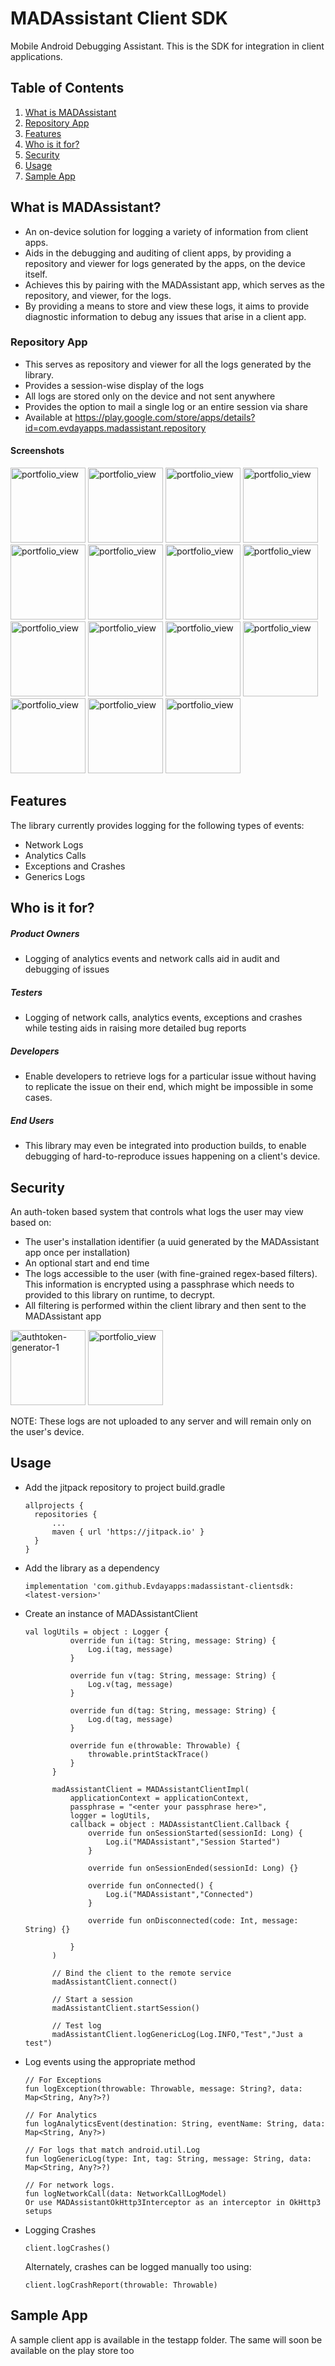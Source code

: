 # MADAssistant Client SDK
Mobile Android Debugging Assistant.
This is the SDK for integration in client applications.

## Table of Contents
1. [What is MADAssistant](#what-is-madassistant)
2. [Repository App](#repository-app)
3. [Features](#features)
4. [Who is it for?](#who-is-it-for)
5. [Security](#security)
6. [Usage](#usage)
7. [Sample App](#sample-app)

## What is MADAssistant?
- An on-device solution for logging a variety of information from client apps.
- Aids in the debugging and auditing of client apps, by providing a repository and viewer for logs generated by the apps, on the device itself.
- Achieves this by pairing with the MADAssistant app, which serves as the repository, and viewer, for the logs.
- By providing a means to store and view these logs, it aims to provide diagnostic information to debug any issues that arise in a client app.

### Repository App
- This serves as repository and viewer for all the logs generated by the library.
- Provides a session-wise display of the logs
- All logs are stored only on the device and not sent anywhere
- Provides the option to mail a single log or an entire session via share
- Available at https://play.google.com/store/apps/details?id=com.evdayapps.madassistant.repository
#### Screenshots
<img width="120" alt="portfolio_view" src="doc/client_list.png">
<img width="120" alt="portfolio_view" src="doc/device_info.png">
<img width="120" alt="portfolio_view" src="doc/dev_portal.png">
<img width="120" alt="portfolio_view" src="doc/session_list.png">
<img width="120" alt="portfolio_view" src="doc/changelog_list.png">
<img width="120" alt="portfolio_view" src="doc/log_list_unfiltered_1.png">
<img width="120" alt="portfolio_view" src="doc/loglist_unfiltered_2.png">
<img width="120" alt="portfolio_view" src="doc/session_details_filtered.png">
<img width="120" alt="portfolio_view" src="doc/network_details.png">
<img width="120" alt="portfolio_view" src="doc/stacktrace_0.png">
<img width="120" alt="portfolio_view" src="doc/stacktrace_1.png">
<img width="120" alt="portfolio_view" src="doc/stacktrace_2.png">
<img width="120" alt="portfolio_view" src="doc/analytics_details.png">
<img width="120" alt="portfolio_view" src="doc/Screenshot_20220408-213416.png">
<img width="120" alt="portfolio_view" src="doc/auth_gen_2.png">


## Features
The library currently provides logging for the following types of events:
- Network Logs
- Analytics Calls
- Exceptions and Crashes
- Generics Logs

## Who is it for?
##### Product Owners
- Logging of analytics events and network calls aid in audit and debugging of issues
##### Testers
- Logging of network calls, analytics events, exceptions and crashes while testing aids in raising more detailed bug reports
##### Developers
- Enable developers to retrieve logs for a particular issue without having to replicate the issue on their end, which might be impossible in some cases.
##### End Users
- This library may even be integrated into production builds, to enable debugging of hard-to-reproduce issues happening on a client's device.


## Security
An auth-token based system that controls what logs the user may view based on:
- The user's installation identifier (a uuid generated by the MADAssistant app once per installation)
- An optional start and end time
- The logs accessible to the user (with fine-grained regex-based filters). This information is encrypted using a passphrase which needs to provided to this library on runtime, to decrypt. 
- All filtering is performed within the client library and then sent to the MADAssistant app

<img width="120" alt="authtoken-generator-1" src="doc/Screenshot_20220408-213416.png">
<img width="120" alt="portfolio_view" src="doc/auth_gen_2.png">

NOTE: These logs are not uploaded to any server and will remain only on the user's device.


## Usage
- Add the jitpack repository to project build.gradle
  ```
  allprojects {
	repositories {
		...
		maven { url 'https://jitpack.io' }
	}
  }
  ```
- Add the library as a dependency
  ```
  implementation 'com.github.Evdayapps:madassistant-clientsdk:<latest-version>'
  ```
- Create an instance of MADAssistantClient
  ```
  val logUtils = object : Logger {
            override fun i(tag: String, message: String) {
                Log.i(tag, message)
            }

            override fun v(tag: String, message: String) {
                Log.v(tag, message)
            }

            override fun d(tag: String, message: String) {
                Log.d(tag, message)
            }

            override fun e(throwable: Throwable) {
                throwable.printStackTrace()
            }
        }

        madAssistantClient = MADAssistantClientImpl(
            applicationContext = applicationContext,
            passphrase = "<enter your passphrase here>",
            logger = logUtils,
            callback = object : MADAssistantClient.Callback {
                override fun onSessionStarted(sessionId: Long) {
                    Log.i("MADAssistant","Session Started")
                }

                override fun onSessionEnded(sessionId: Long) {}

                override fun onConnected() {
                    Log.i("MADAssistant","Connected")
                }

                override fun onDisconnected(code: Int, message: String) {}

            }
        )

        // Bind the client to the remote service
        madAssistantClient.connect()

        // Start a session
        madAssistantClient.startSession()

        // Test log
        madAssistantClient.logGenericLog(Log.INFO,"Test","Just a test")
  ```
- Log events using the appropriate method
  ```
  // For Exceptions
  fun logException(throwable: Throwable, message: String?, data: Map<String, Any?>?)
  
  // For Analytics
  fun logAnalyticsEvent(destination: String, eventName: String, data: Map<String, Any?>)
  
  // For logs that match android.util.Log
  fun logGenericLog(type: Int, tag: String, message: String, data: Map<String, Any?>?)

  // For network logs. 
  fun logNetworkCall(data: NetworkCallLogModel)
  Or use MADAssistantOkHttp3Interceptor as an interceptor in OkHttp3 setups
  ```
- Logging Crashes
  ```
  client.logCrashes()
  ```
  Alternately, crashes can be logged manually too using:
  ```
  client.logCrashReport(throwable: Throwable)
  ```
 
## Sample App
A sample client app is available in the testapp folder. The same will soon be available on the play store too









